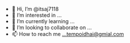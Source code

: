 - 👋 Hi, I’m @itsaj7118
- 👀 I’m interested in ...
- 🌱 I’m currently learning ...
- 💞️ I’m looking to collaborate on ...
- 📫 How to reach me ...tempoidhai@gmial.com

<!---
itsaj7118/itsaj7118 is a ✨ special ✨ repository because its `README.md` (this file) appears on your GitHub profile.
You can click the Preview link to take a look at your changes.
--->
